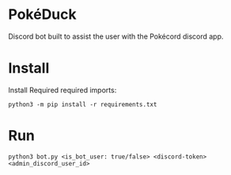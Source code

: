# PokéDuck
Discord bot built to assist the user with the Pokécord discord app.

# Install
Install Required required imports:

    python3 -m pip install -r requirements.txt

# Run

    python3 bot.py <is_bot_user: true/false> <discord-token> <admin_discord_user_id>